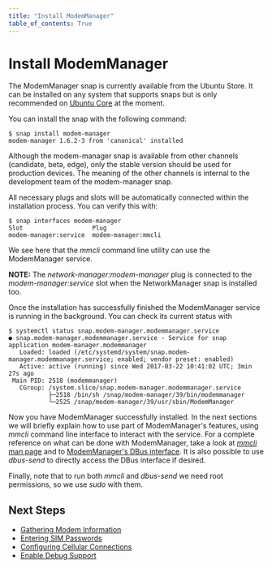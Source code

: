```yaml
---
title: "Install ModemManager"
table_of_contents: True
---
```


# Install ModemManager

The ModemManager snap is currently available from the Ubuntu Store. It can
be installed on any system that supports snaps but is only recommended on
[Ubuntu Core](https://www.ubuntu.com/core) at the moment.

You can install the snap with the following command:

```text
$ snap install modem-manager
modem-manager 1.6.2-3 from 'canonical' installed
```

Although the modem-manager snap is available from other channels (candidate,
beta, edge), only the stable version should be used for production devices. The
meaning of the other channels is internal to the development team of the
modem-manager snap.

All necessary plugs and slots will be automatically connected within the
installation process. You can verify this with:

```text
$ snap interfaces modem-manager
Slot                   Plug
modem-manager:service  modem-manager:mmcli
```

We see here that the _mmcli_ command line utility can use the ModemManager
service.

**NOTE:** The _network-manager:modem-manager_ plug is connected to the
_modem-manager:service_ slot when the NetworkManager snap is installed too.

Once the installation has successfully finished the ModemManager service is
running in the background. You can check its current status with

```text
$ systemctl status snap.modem-manager.modemmanager.service 
● snap.modem-manager.modemmanager.service - Service for snap application modem-manager.modemmanager
   Loaded: loaded (/etc/systemd/system/snap.modem-manager.modemmanager.service; enabled; vendor preset: enabled)
   Active: active (running) since Wed 2017-03-22 10:41:02 UTC; 3min 27s ago
 Main PID: 2518 (modemmanager)
   CGroup: /system.slice/snap.modem-manager.modemmanager.service
           ├─2518 /bin/sh /snap/modem-manager/39/bin/modemmanager
           └─2525 /snap/modem-manager/39/usr/sbin/ModemManager
```

Now you have ModemManager successfully installed. In the next sections we will
briefly explain how to use part of ModemManager's features, using _mmcli_
command line interface to interact with the service. For a complete reference on
what can be done with ModemManager, take a look at [_mmcli_ man
page](https://www.freedesktop.org/software/ModemManager/man/latest/mmcli.8.html)
and to [ModemManager's DBus
interface](https://www.freedesktop.org/software/ModemManager/api/latest/).  It
is also possible to use _dbus-send_ to directly access the DBus interface if
desired.

Finally, note that to run both _mmcli_ and _dbus-send_ we need root permissions, so
we use _sudo_ with them.

## Next Steps

 * [Gathering Modem Information](gathering-modem-information.md)
 * [Entering SIM Passwords](entering-sim-passwords.md)
 * [Configuring Cellular Connections](configuring-cellular-connections.md)
 * [Enable Debug Support](reference/snap-configuration/debug.md)
